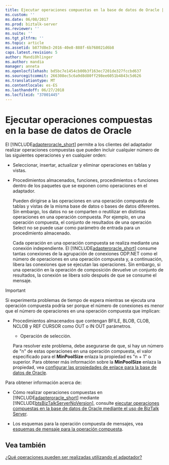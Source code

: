 ```yaml
---
title: Ejecutar operaciones compuestas en la base de datos de Oracle | Microsoft Docs
ms.custom: ''
ms.date: 06/08/2017
ms.prod: biztalk-server
ms.reviewer: ''
ms.suite: ''
ms.tgt_pltfrm: ''
ms.topic: article
ms.assetid: b877d8e3-2016-40e8-888f-6b768021d6b8
caps.latest.revision: 5
author: MandiOhlinger
ms.author: mandia
manager: anneta
ms.openlocfilehash: bd5bc7e1454cb00b3f163ec7201de327fccbd637
ms.sourcegitcommit: 266308ec5c6a9d8d80ff298ee6051b4843c5d626
ms.translationtype: MT
ms.contentlocale: es-ES
ms.lasthandoff: 06/27/2018
ms.locfileid: "37001445"
---
```

# <a name="run-composite-operations-in-oracle-database"></a>Ejecutar operaciones compuestas en la base de datos de Oracle
El [!INCLUDE[adapteroracle_short](../../includes/adapteroracle-short-md.md)] permite a los clientes del adaptador realizar operaciones compuestas que pueden incluir cualquier número de las siguientes operaciones y en cualquier orden:  
  
- Seleccionar, insertar, actualizar y eliminar operaciones en tablas y vistas.  
  
- Procedimientos almacenados, funciones, procedimientos o funciones dentro de los paquetes que se exponen como operaciones en el adaptador.  
  
  Pueden dirigirse a las operaciones en una operación compuesta de tablas y vistas de la misma base de datos o bases de datos diferentes. Sin embargo, los datos no se comparten o reutilizar en distintas operaciones en una operación compuesta. Por ejemplo, en una operación compuesta, el conjunto de resultados de una operación Select no se puede usar como parámetro de entrada para un procedimiento almacenado.  
  
  Cada operación en una operación compuesta se realiza mediante una conexión independiente. El [!INCLUDE[adapteroracle_short](../../includes/adapteroracle-short-md.md)] consume tantas conexiones de la agrupación de conexiones ODP.NET como el número de operaciones en una operación compuesta y, a continuación, libera las conexiones que se ejecutan las operaciones. Sin embargo, si una operación en la operación de composición devuelve un conjunto de resultados, la conexión se libera solo después de que se consume el mensaje.  
  
> [!IMPORTANT]
>  Si experimenta problemas de tiempo de espera mientras se ejecuta una operación compuesta podría ser porque el número de conexiones es menor que el número de operaciones en una operación compuesta que implican:  
> 
> - Procedimientos almacenados que contengan BFILE, BLOB, CLOB, NCLOB y REF CURSOR como OUT o IN OUT parámetros.  
>   -   Operación de selección.  
> 
>   Para resolver este problema, debe asegurarse de que, si hay un número de "n" de estas operaciones en una operación compuesta, el valor especificado para el **MinPoolSize** enlaza la propiedad es "n + 1" o superior. Para obtener más información sobre la **MinPoolSize** enlaza la propiedad, vea [configurar las propiedades de enlace para la base de datos de Oracle](../../adapters-and-accelerators/adapter-oracle-database/configure-the-binding-properties-for-oracle-database.md).  
  
 Para obtener información acerca de:  
  
- Cómo realizar operaciones compuestas en [!INCLUDE[adapteroracle_short](../../includes/adapteroracle-short-md.md)] mediante [!INCLUDE[btsBizTalkServerNoVersion](../../includes/btsbiztalkservernoversion-md.md)], consulte [ejecutar operaciones compuestas en la base de datos de Oracle mediante el uso de BizTalk Server](../../adapters-and-accelerators/adapter-oracle-database/run-composite-operations-on-oracle-database-using-biztalk-server.md).  
  
- Los esquemas para la operación compuesta de mensajes, vea [esquemas de mensaje para la operación compuesta](../../adapters-and-accelerators/adapter-oracle-database/message-schemas-for-the-composite-operation2.md).  
  
## <a name="see-also"></a>Vea también  
 [¿Qué operaciones pueden ser realizadas utilizando el adaptador?](https://msdn.microsoft.com/library/cc185219(v=bts.10).aspx)